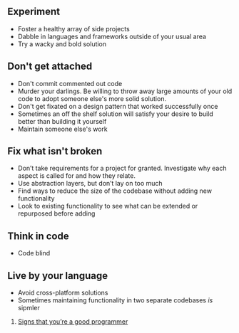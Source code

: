 ## Experiment

* Foster a healthy array of side projects
* Dabble in languages and frameworks outside of your usual area
* Try a wacky and bold solution

## Don't get attached

* Don't commit commented out code
* Murder your darlings. Be willing to throw away large amounts of your old code to adopt someone else's more solid solution.
* Don't get fixated on a design pattern that worked successfully once
* Sometimes an off the shelf solution will satisfy your desire to build better than building it yourself
* Maintain someone else's work

## Fix what isn't broken

* Don’t take requirements for a project for granted. Investigate why each aspect is called for and how they relate.
* Use abstraction layers, but don’t lay on too much
* Find ways to reduce the size of the codebase without adding new functionality
* Look to existing functionality to see what can be extended or repurposed before adding

## Think in code

* Code blind

## Live by your language

* Avoid cross-platform solutions
* Sometimes maintaining functionality in two separate codebases *is* sipmler

1. [Signs that you’re a good programmer](http://www.yacoset.com/Home/signs-that-you-re-a-good-programmer/)
